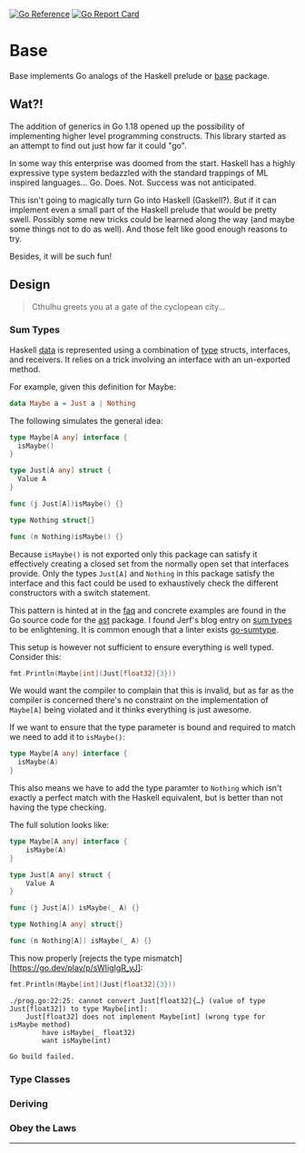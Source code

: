 [![Go Reference][pkg.go.dev badge]][pkg.go.dev]
[![Go Report Card][goreportcard badge]][goreportcard]

# Base

Base implements Go analogs of the Haskell prelude or [base][base] package.

## Wat?!

The addition of generics in Go 1.18 opened up the possibility of implementing
higher level programming constructs. This library started as an attempt to find
out just how far it could "go".

In some way this enterprise was doomed from the start. Haskell has a highly
expressive type system bedazzled with the standard trappings of ML inspired
languages... Go. Does. Not. Success was not anticipated.

This isn't going to magically turn Go into Haskell (Gaskell?). But if it can
implement even a small part of the Haskell prelude that would be pretty swell.
Possibly some new tricks could be learned along the way (and maybe some things
not to do as well). And those felt like good enough reasons to try.

Besides, it will be such fun!

## Design

> Cthulhu greets you at a gate of the cyclopean city...

### Sum Types

Haskell [data][haskell:data] is represented using a combination of
[type][go:type] structs, interfaces, and receivers. It relies on a trick
involving an interface with an un-exported method.

For example, given this definition for Maybe:

```haskell
data Maybe a = Just a | Nothing
```

The following simulates the general idea:

```go
type Maybe[A any] interface {
  isMaybe()
}

type Just[A any] struct {
  Value A
}

func (j Just[A])isMaybe() {}

type Nothing struct{}

func (n Nothing)isMaybe() {}
```

Because `isMaybe()` is not exported only this package can satisfy it
effectively creating a closed set from the normally open set that interfaces
provide. Only the types `Just[A]` and `Nothing` in this package satisfy the
interface and this fact could be used to exhaustively check the different
constructors with a switch statement.

This pattern is hinted at in the [faq][go:faq:variant_types] and concrete
examples are found in the Go source code for the [ast][go:src:ast:Expr]
package. I found Jerf's blog entry on [sum types][jerf:sum_type] to be
enlightening. It is common enough that a linter exists
[go-sumtype][go-sumtype].

This setup is however not sufficient to ensure everything is well typed.
Consider this:

```go
fmt.Println(Maybe[int](Just[float32]{3}))
```

We would want the compiler to complain that this is invalid, but as far as the
compiler is concerned there's no constraint on the implementation of `Maybe[A]`
being violated and it thinks everything is just awesome.

If we want to ensure that the type parameter is bound and required to match we
need to add it to `isMaybe()`:

```go
type Maybe[A any] interface {
  isMaybe(A)
}
```

This also means we have to add the type paramter to `Nothing` which isn't
exactly a perfect match with the Haskell equivalent, but is better than not
having the type checking.

The full solution looks like:

```go
type Maybe[A any] interface {
	isMaybe(A)
}

type Just[A any] struct {
	Value A
}

func (j Just[A]) isMaybe(_ A) {}

type Nothing[A any] struct{}

func (n Nothing[A]) isMaybe(_ A) {}
```

This now properly [rejects the type mismatch][https://go.dev/play/p/sWIigIgR_yJ]:

```go
fmt.Println(Maybe[int](Just[float32]{3}))
```

```
./prog.go:22:25: cannot convert Just[float32]{…} (value of type Just[float32]) to type Maybe[int]:
	Just[float32] does not implement Maybe[int] (wrong type for isMaybe method)
		have isMaybe(_ float32)
		want isMaybe(int)

Go build failed.
```

### Type Classes

### Deriving

### Obey the Laws

---

[base]: https://hackage.haskell.org/package/base-4.16.0.0/docs/index.html
[goreportcard badge]: https://goreportcard.com/badge/github.com/calebcase/base
[goreportcard]: https://goreportcard.com/report/github.com/calebcase/base
[pkg.go.dev badge]: https://pkg.go.dev/badge/github.com/calebcase/base.svg
[pkg.go.dev]: https://pkg.go.dev/github.com/calebcase/base

[haskell:data]: https://wiki.haskell.org/Type#Data_declarations
[haskell:newtype]: https://wiki.haskell.org/Type#Type_and_newtype

[go:type]: https://go.dev/ref/spec#Type_definitions

[go:faq:variant_types]: https://go.dev/doc/faq#variant_types
[go:src:ast:Expr]: https://github.com/golang/go/blob/690ac4071fa3e07113bf371c9e74394ab54d6749/src/go/ast/ast.go#L38-L42

[go-sumtype]: https://github.com/BurntSushi/go-sumtype
[jerf:sum_type]: http://www.jerf.org/iri/post/2917
